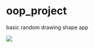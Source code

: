 ﻿# oop_project
basic random drawing shape app

![](https://github.com/user-attachments/assets/47aeba79-4a71-4c05-9d3f-882240cba7f5)
